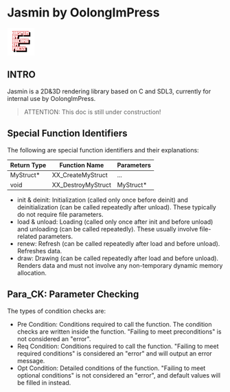 # Jasmin by OolongImPress

![Logo](./docs/icon/icon_64.png)

## INTRO

Jasmin is a 2D&3D rendering library based on C and SDL3, currently for internal use by OolongImPress.

> ATTENTION: This doc is still under construction!

## Special Function Identifiers

The following are special function identifiers and their explanations:


| Return Type | Function Name      | Parameters |
| ----------- | ------------------ | ---------- |
| MyStruct*   | XX_CreateMyStruct  | ...        |
| void        | XX_DestroyMyStruct | MyStruct*  |

* init & deinit: Initialization (called only once before deinit) and deinitialization (can be called repeatedly after unload). These typically do not require file parameters.
* load & unload: Loading (called only once after init and before unload) and unloading (can be called repeatedly). These usually involve file-related parameters.
* renew: Refresh (can be called repeatedly after load and before unload). Refreshes data.
* draw: Drawing (can be called repeatedly after load and before unload). Renders data and must not involve any non-temporary dynamic memory allocation.

## Para_CK: Parameter Checking

The types of condition checks are:

* Pre Condition: Conditions required to call the function. The condition checks are written inside the function. "Failing to meet preconditions" is not considered an "error".
* Req Condition: Conditions required to call the function. "Failing to meet required conditions" is considered an "error" and will output an error message.
* Opt Condition: Detailed conditions of the function. "Failing to meet optional conditions" is not considered an "error", and default values will be filled in instead.
